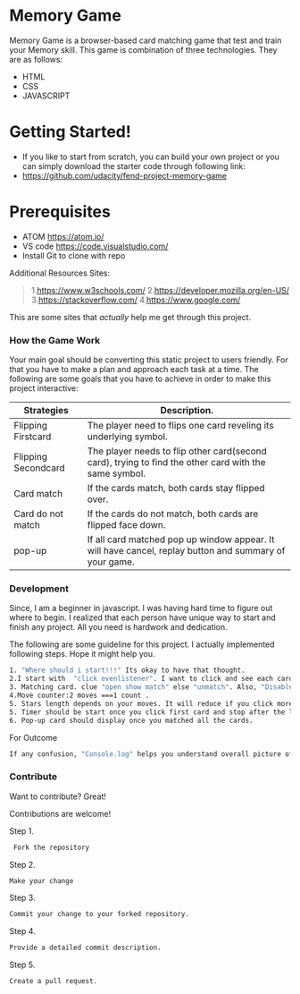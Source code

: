 
# Memory Game


Memory Game is a browser-based card matching game that test and train your Memory skill. This game is combination of three technologies. They are as follows:

  - HTML
  - CSS
  - JAVASCRIPT

# Getting Started!

  - If you like to start from scratch, you can build your own project or you can simply download the starter code through following link:
  - https://github.com/udacity/fend-project-memory-game


# Prerequisites
  - ATOM https://atom.io/
  - VS code https://code.visualstudio.com/
  - Install Git to clone with repo

Additional Resources Sites:

> 1.https://www.w3schools.com/
> 2.https://developer.mozilla.org/en-US/
> 3.https://stackoverflow.com/
> 4.https://www.google.com/


This are some sites that  *actually* help me get through this project.

### How the Game Work

Your main goal should be converting this static project to users friendly. For that you have to make a plan and approach each task at a time. The following are some goals that you have to achieve in order to make this project interactive:

| Strategies | Description. |
| ------ | ------ |
| Flipping Firstcard| The player need to flips one card reveling its underlying symbol. |
| Flipping Secondcard| The player needs to flip other card(second card), trying to find the other card with the same symbol. |
| Card match  | If the cards match, both cards stay flipped over.|
|Card do not match | If the cards do not match, both cards are flipped face down. |
| pop-up | If all card matched pop up window appear. It will have cancel, replay button and summary of your game. |





### Development

Since, I am a beginner in javascript. I was having hard time to figure out where to begin. I realized that each person have unique way to start and finish any project.  All you need is hardwork and dedication. 

The following are some guideline for this project. I actually implemented following steps. Hope it might help you.

```sh
1. "Where should i start!!!" Its okay to have that thought.
2.I start with  "click evenlistener". I want to click and see each card.
3. Matching card. clue "open show match" else "unmatch". Also, "Disable" for double click. 
4.Move counter:2 moves ===1 count .
5. Stars length depends on your moves. It will reduce if you click more cards.
5. Timer should be start once you click first card and stop after the last click.
6. Pop-up card should display once you matched all the cards.
```

For Outcome

```sh
If any confusion, "Console.log" helps you understand overall picture of your code.

```




### Contribute

Want to contribute? Great!

 Contributions are welcome!

Step 1.
```sh
 Fork the repository
```

Step 2.
```sh
Make your change
```

Step 3.
```sh
Commit your change to your forked repository.
```
Step 4.
```sh
Provide a detailed commit description.
```
Step 5.
```sh
Create a pull request.
```










